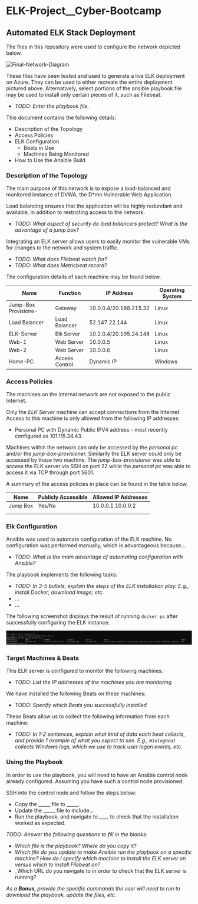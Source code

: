 # ELK-Project__Cyber-Bootcamp

## Automated ELK Stack Deployment

The files in this repository were used to configure the network depicted below.

![Final-Network-Diagram](Images/Final-Network-Diagram)

These files have been tested and used to generate a live ELK deployment on Azure. They can be used to either recreate the entire deployment pictured above. Alternatively, select portions of the ansible playbook file may be used to install only certain pieces of it, such as Filebeat.

  - _TODO: Enter the playbook file._

This document contains the following details:
- Description of the Topology
- Access Policies
- ELK Configuration
  - Beats in Use
  - Machines Being Monitored
- How to Use the Ansible Build


### Description of the Topology

The main purpose of this network is to expose a load-balanced and monitored instance of DVWA, the D*mn Vulnerable Web Application.

Load balancing ensures that the application will be highly redundant and available, in addition to restricting access to the network.
- _TODO: What aspect of security do load balancers protect? What is the advantage of a jump box?_

Integrating an ELK server allows users to easily monitor the vulnerable VMs for changes to the network and system traffic.
- _TODO: What does Filebeat watch for?_
- _TODO: What does Metricbeat record?_

The configuration details of each machine may be found below.

| Name                 | Function       | IP Address             | Operating System |
|----------------------|----------------|------------------------|------------------|
| Jump-Box Provisione- | Gateway        | 10.0.0.4/20.188.215.32 | Linux            |
| Load Balancer        | Load Balancer  | 52.147.22.144          | Linux            |
| ELK-Server           | Elk Server     | 10.2.0.4/20.195.24.148 | Linux            |
| Web-1                | Web Server     | 10.0.0.5               | Linux            |
| Web-2                | Web Server     | 10.0.0.6               | Linux            |
| Home-PC              | Access Control | Dynamic IP             | Windows          |

### Access Policies

The machines on the internal network are not exposed to the public Internet. 

Only the _ELK Server_ machine can accept connections from the Internet. Access to this machine is only allowed from the following IP addresses:
* Personal PC with Dynamic Public IPV4 address - most recently configured as 101.115.34.43.

Machines within the network can only be accessed by the _personal pc_ and/or the _jump-box-provisioner._
Similarily the ELK server could only be accessed by these two machine. The _jump-box-provisioner_ was able to access the ELK server via SSH on port 22 while the _personal pc_ was able to access it via TCP through port 5601.

A summary of the access policies in place can be found in the table below.

| Name     | Publicly Accessible | Allowed IP Addresses |
|----------|---------------------|----------------------|
| Jump Box | Yes/No              | 10.0.0.1 10.0.0.2    |
|          |                     |                      |
|          |                     |                      |

### Elk Configuration

Ansible was used to automate configuration of the ELK machine. No configuration was performed manually, which is advantageous because...
- _TODO: What is the main advantage of automating configuration with Ansible?_

The playbook implements the following tasks:
- _TODO: In 3-5 bullets, explain the steps of the ELK installation play. E.g., install Docker; download image; etc._
- ...
- ...

The following screenshot displays the result of running `docker ps` after successfully configuring the ELK instance.

![TODO: Update the path with the name of your screenshot of docker ps output](Images/docker_ps_output.png)

### Target Machines & Beats
This ELK server is configured to monitor the following machines:
- _TODO: List the IP addresses of the machines you are monitoring_

We have installed the following Beats on these machines:
- _TODO: Specify which Beats you successfully installed_

These Beats allow us to collect the following information from each machine:
- _TODO: In 1-2 sentences, explain what kind of data each beat collects, and provide 1 example of what you expect to see. E.g., `Winlogbeat` collects Windows logs, which we use to track user logon events, etc._

### Using the Playbook
In order to use the playbook, you will need to have an Ansible control node already configured. Assuming you have such a control node provisioned: 

SSH into the control node and follow the steps below:
- Copy the _____ file to _____.
- Update the _____ file to include...
- Run the playbook, and navigate to ____ to check that the installation worked as expected.

_TODO: Answer the following questions to fill in the blanks:_
- _Which file is the playbook? Where do you copy it?_
- _Which file do you update to make Ansible run the playbook on a specific machine? How do I specify which machine to install the ELK server on versus which to install Filebeat on?_
- _Which URL do you navigate to in order to check that the ELK server is running?

_As a **Bonus**, provide the specific commands the user will need to run to download the playbook, update the files, etc._
